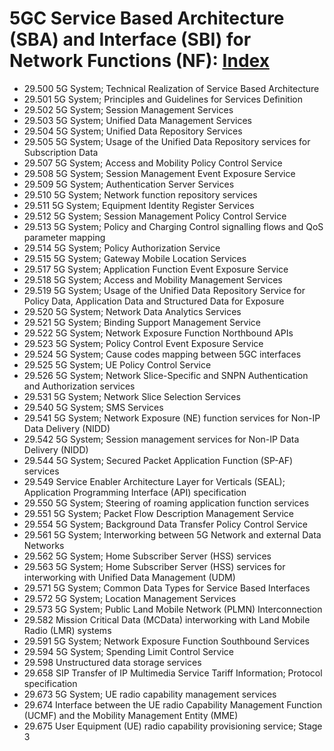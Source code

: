 # 5GC Service Based Architecture (SBA) and Interface (SBI) for Network Functions (NF): [Index](https://www.3gpp.org/dynareport/SpecList.htm?release=Rel-16&tech=4&ts=1&tr=0) 
- 29.500 	5G System; Technical Realization of Service Based Architecture
- 29.501 	5G System; Principles and Guidelines for Services Definition
- 29.502 	5G System; Session Management Services
- 29.503 	5G System; Unified Data Management Services
- 29.504 	5G System; Unified Data Repository Services
- 29.505 	5G System; Usage of the Unified Data Repository services for Subscription Data
- 29.507 	5G System; Access and Mobility Policy Control Service
- 29.508 	5G System; Session Management Event Exposure Service
- 29.509 	5G System; Authentication Server Services
- 29.510 	5G System; Network function repository services
- 29.511 	5G System; Equipment Identity Register Services
- 29.512 	5G System; Session Management Policy Control Service
- 29.513 	5G System; Policy and Charging Control signalling flows and QoS parameter mapping
- 29.514 	5G System; Policy Authorization Service
- 29.515 	5G System; Gateway Mobile Location Services
- 29.517 	5G System; Application Function Event Exposure Service
- 29.518 	5G System; Access and Mobility Management Services
- 29.519 	5G System; Usage of the Unified Data Repository Service for Policy Data, Application Data and Structured Data for Exposure
- 29.520 	5G System; Network Data Analytics Services
- 29.521 	5G System; Binding Support Management Service
- 29.522 	5G System; Network Exposure Function Northbound APIs
- 29.523 	5G System; Policy Control Event Exposure Service
- 29.524 	5G System; Cause codes mapping between 5GC interfaces
- 29.525 	5G System; UE Policy Control Service
- 29.526 	5G System; Network Slice-Specific and SNPN Authentication and Authorization services
- 29.531 	5G System; Network Slice Selection Services
- 29.540 	5G System; SMS Services
- 29.541 	5G System; Network Exposure (NE) function services for Non-IP Data Delivery (NIDD)
- 29.542 	5G System; Session management services for Non-IP Data Delivery (NIDD)
- 29.544 	5G System; Secured Packet Application Function (SP-AF) services
- 29.549 	Service Enabler Architecture Layer for Verticals (SEAL); Application Programming Interface (API) specification
- 29.550 	5G System; Steering of roaming application function services
- 29.551 	5G System; Packet Flow Description Management Service
- 29.554 	5G System; Background Data Transfer Policy Control Service
- 29.561 	5G System; Interworking between 5G Network and external Data Networks
- 29.562 	5G System; Home Subscriber Server (HSS) services
- 29.563 	5G System; Home Subscriber Server (HSS) services for interworking with Unified Data Management (UDM)
- 29.571 	5G System; Common Data Types for Service Based Interfaces
- 29.572 	5G System; Location Management Services
- 29.573 	5G System; Public Land Mobile Network (PLMN) Interconnection
- 29.582 	Mission Critical Data (MCData) interworking with Land Mobile Radio (LMR) systems
- 29.591 	5G System; Network Exposure Function Southbound Services
- 29.594 	5G System; Spending Limit Control Service
- 29.598 	Unstructured data storage services
- 29.658 	SIP Transfer of IP Multimedia Service Tariff Information; Protocol specification
- 29.673 	5G System; UE radio capability management services
- 29.674 	Interface between the UE radio Capability Management Function (UCMF) and the Mobility Management Entity (MME)
- 29.675 	User Equipment (UE) radio capability provisioning service; Stage 3
